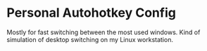 # Personal Autohotkey Config

Mostly for fast switching between the most used windows.
Kind of simulation of desktop switching on my Linux workstation.
